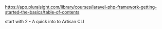 https://app.pluralsight.com/library/courses/laravel-php-framework-getting-started-the-basics/table-of-contents

start with 2 - A quick into to Artisan CLI
